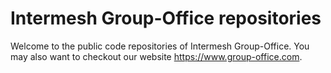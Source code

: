 Intermesh Group-Office repositories
====================================

Welcome to the public code repositories of Intermesh Group-Office. You may also want to checkout our website https://www.group-office.com.
